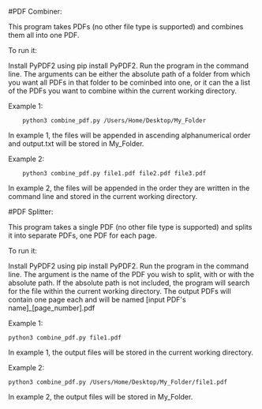#PDF Combiner:

This program takes PDFs (no other file type is supported) and combines them all into one PDF.

To run it:

Install PyPDF2 using pip install PyPDF2.
Run the program in the command line. 
The arguments can be either the absolute path of a folder from which you want all PDFs 
in that folder to be cominbed into one, or it can the a list of the PDFs you want to combine within the current working
directory.

Example 1:

        python3 combine_pdf.py /Users/Home/Desktop/My_Folder
    
In example 1, the files will be appended in ascending alphanumerical order and output.txt will be stored in My_Folder.

Example 2:

        python3 combine_pdf.py file1.pdf file2.pdf file3.pdf
    
In example 2, the files will be appended in the order they are written in the command line and stored in the current working directory.

#PDF Splitter:

This program takes a single PDF (no other file type is supported) and splits it into separate PDFs, one PDF for each page.

To run it:

Install PyPDF2 using pip install PyPDF2.
Run the program in the command line.
The argument is the name of the PDF you wish to split, with or with the absolute path. If the absolute path is not included,
the program will search for the file within the current working directory.
The output PDFs will contain one page each and will be named [input PDF's name]_[page_number].pdf

Example 1:

    python3 combine_pdf.py file1.pdf

In example 1, the output files will be stored in the current working directory.

Example 2:

    python3 combine_pdf.py /Users/Home/Desktop/My_Folder/file1.pdf

In example 2, the output files will be stored in My_Folder.
